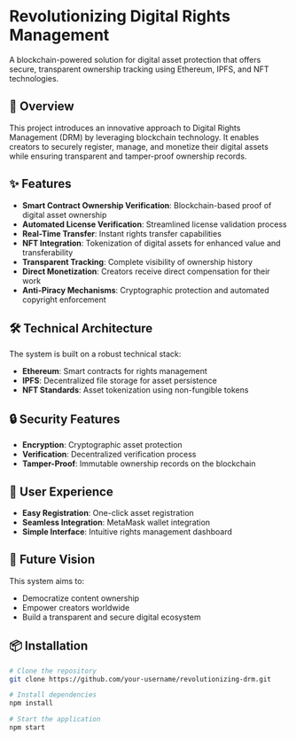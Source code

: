# Revolutionizing Digital Rights Management

A blockchain-powered solution for digital asset protection that offers secure, transparent ownership tracking using Ethereum, IPFS, and NFT technologies.

## 🚀 Overview

This project introduces an innovative approach to Digital Rights Management (DRM) by leveraging blockchain technology. It enables creators to securely register, manage, and monetize their digital assets while ensuring transparent and tamper-proof ownership records.

## ✨ Features

- **Smart Contract Ownership Verification**: Blockchain-based proof of digital asset ownership
- **Automated License Verification**: Streamlined license validation process
- **Real-Time Transfer**: Instant rights transfer capabilities
- **NFT Integration**: Tokenization of digital assets for enhanced value and transferability
- **Transparent Tracking**: Complete visibility of ownership history
- **Direct Monetization**: Creators receive direct compensation for their work
- **Anti-Piracy Mechanisms**: Cryptographic protection and automated copyright enforcement

## 🛠️ Technical Architecture

The system is built on a robust technical stack:

- **Ethereum**: Smart contracts for rights management
- **IPFS**: Decentralized file storage for asset persistence
- **NFT Standards**: Asset tokenization using non-fungible tokens

## 🔒 Security Features

- **Encryption**: Cryptographic asset protection
- **Verification**: Decentralized verification process
- **Tamper-Proof**: Immutable ownership records on the blockchain

## 👤 User Experience

- **Easy Registration**: One-click asset registration
- **Seamless Integration**: MetaMask wallet integration
- **Simple Interface**: Intuitive rights management dashboard

## 🎯 Future Vision

This system aims to:
- Democratize content ownership
- Empower creators worldwide
- Build a transparent and secure digital ecosystem

## 📦 Installation

```bash
# Clone the repository
git clone https://github.com/your-username/revolutionizing-drm.git

# Install dependencies
npm install

# Start the application
npm start
